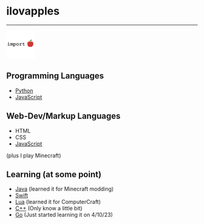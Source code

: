 # ilovapples
---
<a href="https://ilovapples.github.io"><img src="src/importapple.PNG" width="75" height="75"></img></a>

## Programming Languages
- [Python](https://python.org)
- [JavaScript](https://javascript.com)


## Web-Dev/Markup Languages
- HTML
- CSS
- [JavaScript](//javascript.com)

(plus I play Minecraft)

## Learning (at some point)
- [Java](https://java.com) (learned it for Minecraft modding)
- [Swift](https://swift.org)
- [Lua](https://lua.org) (learned it for ComputerCraft)
- [C++](https://www.isocpp.org) (Only know a little bit)
- [Go](https://go.dev) (Just started learning it on 4/10/23)
